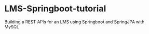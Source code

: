 # LMS-Springboot-tutorial
Building a REST APIs for an LMS using Springboot and SpringJPA with MySQL
